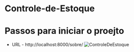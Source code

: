 # Controle-de-Estoque

# Passos para iniciar o proejto
* URL - http://localhost:8000/sobre/
![ControleDeEstoque](https://user-images.githubusercontent.com/48772389/128411606-4dc600ff-0843-4e1b-bae9-b83deb3a0a61.png)
